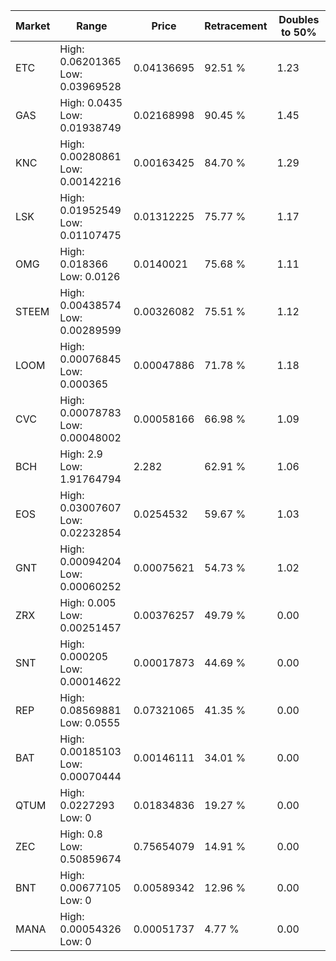 | Market | Range | Price| Retracement | Doubles to 50% |
| --- | --- | --- | --- | --- |
| ETC | High: 0.06201365<br />Low: 0.03969528 | 0.04136695 | 92.51 % | 1.23 |
| GAS | High: 0.0435<br />Low: 0.01938749 | 0.02168998 | 90.45 % | 1.45 |
| KNC | High: 0.00280861<br />Low: 0.00142216 | 0.00163425 | 84.70 % | 1.29 |
| LSK | High: 0.01952549<br />Low: 0.01107475 | 0.01312225 | 75.77 % | 1.17 |
| OMG | High: 0.018366<br />Low: 0.0126 | 0.0140021 | 75.68 % | 1.11 |
| STEEM | High: 0.00438574<br />Low: 0.00289599 | 0.00326082 | 75.51 % | 1.12 |
| LOOM | High: 0.00076845<br />Low: 0.000365 | 0.00047886 | 71.78 % | 1.18 |
| CVC | High: 0.00078783<br />Low: 0.00048002 | 0.00058166 | 66.98 % | 1.09 |
| BCH | High: 2.9<br />Low: 1.91764794 | 2.282 | 62.91 % | 1.06 |
| EOS | High: 0.03007607<br />Low: 0.02232854 | 0.0254532 | 59.67 % | 1.03 |
| GNT | High: 0.00094204<br />Low: 0.00060252 | 0.00075621 | 54.73 % | 1.02 |
| ZRX | High: 0.005<br />Low: 0.00251457 | 0.00376257 | 49.79 % | 0.00 |
| SNT | High: 0.000205<br />Low: 0.00014622 | 0.00017873 | 44.69 % | 0.00 |
| REP | High: 0.08569881<br />Low: 0.0555 | 0.07321065 | 41.35 % | 0.00 |
| BAT | High: 0.00185103<br />Low: 0.00070444 | 0.00146111 | 34.01 % | 0.00 |
| QTUM | High: 0.0227293<br />Low: 0 | 0.01834836 | 19.27 % | 0.00 |
| ZEC | High: 0.8<br />Low: 0.50859674 | 0.75654079 | 14.91 % | 0.00 |
| BNT | High: 0.00677105<br />Low: 0 | 0.00589342 | 12.96 % | 0.00 |
| MANA | High: 0.00054326<br />Low: 0 | 0.00051737 | 4.77 % | 0.00 |
